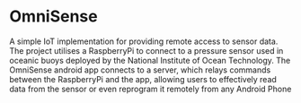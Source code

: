 # OmniSense

A simple IoT implementation for providing remote access to sensor data. The project utilises a RaspberryPi to connect to a pressure sensor used in oceanic buoys deployed by the National Institute of Ocean Technology. The OmniSense android app connects to a server, which relays commands between the RaspberryPi and the app, allowing users to effectively read data from the sensor or even reprogram it remotely from any Android Phone
